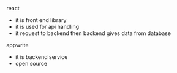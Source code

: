 react
  - it is front end library
 - it is used for api handling
 - it request to backend then backend gives data from database

 appwrite 
 - it is backend service
 - open source

